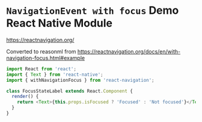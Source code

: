 # `NavigationEvent with focus` Demo React Native Module

<https://reactnavigation.org/>

Converted to reasonml from <https://reactnavigation.org/docs/en/with-navigation-focus.html#example>

```js
import React from 'react';
import { Text } from 'react-native';
import { withNavigationFocus } from 'react-navigation';

class FocusStateLabel extends React.Component {
  render() {
    return <Text>{this.props.isFocused ? 'Focused' : 'Not focused'}</Text>;
  }
}
```


